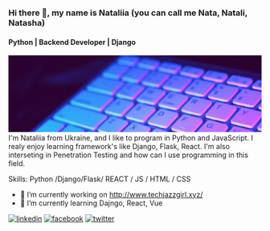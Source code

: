### Hi there 👋, my name is Nataliia  (you can call me Nata, Natali, Natasha)
#### Python | Backend Developer | Django
![Python | Backend Developer | Django](https://raw.githubusercontent.com/NataliSemi/NataliSemi/main/Simple%20Technology%20LinkedIn%20Banner.png)
I'm Nataliia from Ukraine, and I like to program in Python and JavaScript. I realy enjoy learning framework's like Django, Flask, React. I'm also interseting in Penetration Testing and how can I use programming in this field.

Skills: Python /Django/Flask/ REACT / JS / HTML / CSS

- 🔭 I’m currently working on http://www.techjazzgirl.xyz/ 
- 🌱 I’m currently learning Dajngo, React, Vue 


[<img src='https://cdn.jsdelivr.net/npm/simple-icons@3.0.1/icons/linkedin.svg' alt='linkedin' height='40'>](https://www.linkedin.com/in/https://www.linkedin.com/in/nataliia-sorokina-87418b1b4//)  [<img src='https://cdn.jsdelivr.net/npm/simple-icons@3.0.1/icons/facebook.svg' alt='facebook' height='40'>](https://www.facebook.com/https://www.facebook.com/NataliiaISorokina/)  [<img src='https://cdn.jsdelivr.net/npm/simple-icons@3.0.1/icons/twitter.svg' alt='twitter' height='40'>](https://twitter.com/https://twitter.com/NataliSemi)  



<!--
**NataliSemi/NataliSemi** is a ✨ _special_ ✨ repository because its `README.md` (this file) appears on your GitHub profile.

Here are some ideas to get you started:

- 🔭 I’m currently working on ...
- 🌱 I’m currently learning ...
- 👯 I’m looking to collaborate on ...
- 🤔 I’m looking for help with ...
- 💬 Ask me about ...
- 📫 How to reach me: ...
- 😄 Pronouns: ...
- ⚡ Fun fact: ...
-->
